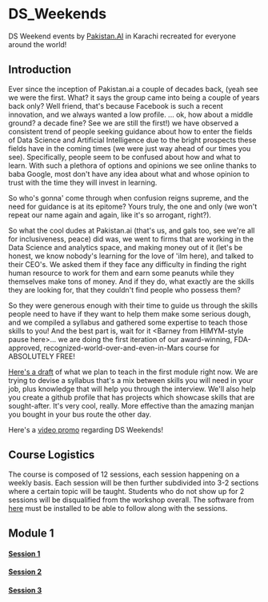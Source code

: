# DS_Weekends
DS Weekend events by [Pakistan.AI](https://www.facebook.com/groups/1045006612234229/) in Karachi recreated for everyone around the world!

## Introduction
Ever since the inception of Pakistan.ai a couple of decades back, (yeah see we were the first. What? it says the group came into being a couple of years back only? Well friend, that's because Facebook is such a recent innovation, and we always wanted a low profile. ... ok, how about a middle ground? a decade fine? See we are still the first!) we have observed a consistent trend of people seeking guidance about how to enter the fields of Data Science and Artificial Intelligence due to the bright prospects these fields have in the coming times (we were just way ahead of our times you see). Specifically, people seem to be confused about how and what to learn. With such a plethora of options and opinions we see online thanks to baba Google, most don't have any idea about what and whose opinion to trust with the time they will invest in learning. 

So who's gonna' come through when confusion reigns supreme, and the need for guidance is at its epitome? Yours truly, the one and only (we won't repeat our name again and again, like it's so arrogant, right?). 

So what the cool dudes at Pakistan.ai (that's us, and gals too, see we're all for inclusiveness, peace) did was, we went to firms that are working in the Data Science and analytics space, and making money out of it (let's be honest, we know nobody's learning for the love of 'ilm here), and talked to their CEO's. We asked them if they face any difficulty in finding the right human resource to work for them and earn some peanuts while they themselves make tons of money. And if they do, what exactly are the skills they are looking for, that they couldn't find people who possess them? 

So they were generous enough with their time to guide us through the skills people need to have if they want to help them make some serious dough, and we compiled a syllabus and gathered some expertise to teach those skills to you! And the best part is, wait for it \<Barney from HIMYM-style pause here>... we are doing the first iteration of our award-winning, FDA-approved, recognized-world-over-and-even-in-Mars course for ABSOLUTELY FREE!

[Here's a draft](https://github.com/PakistanAI/DS_Weekends/blob/master/Outline_draft.md) of what we plan to teach in the first module right now. We are trying to devise a syllabus that's a mix between skills you will need in your job, plus knowledge that will help you through the interview. We'll also help you create a github profile that has projects which showcase skills that are sought-after. It's very cool, really. More effective than the amazing manjan you bought in your bus route the other day.     

Here's a [video promo](https://www.facebook.com/PakistandotAI/videos/1790624304324625/) regarding DS Weekends!

## Course Logistics
The course is composed of 12 sessions, each session happening on a weekly basis. Each session will be then further subdivided into 3-2 sections where a certain topic will be taught. Students who do not show up for 2 sessions will be disqualified from the workshop overall. The software from [here](https://github.com/PakistanAI/DS_Weekends/blob/master/Installation.md) must be installed to be able to follow along with the sessions.

## Module 1
#### [Session 1](https://github.com/PakistanAI/DS_Weekends/tree/master/session_1_mod_1)
#### [Session 2](https://github.com/PakistanAI/DS_Weekends/tree/master/session_2_mod_1)
#### [Session 3](https://github.com/PakistanAI/DS_Weekends/tree/master/session_3_mod_1)
